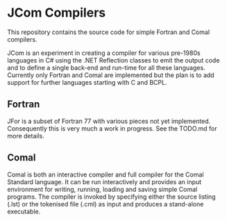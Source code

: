# JCom Compilers

This repository contains the source code for simple Fortran and Comal compilers.

JCom is an experiment in creating a compiler for various pre-1980s languages in C# using the .NET Reflection classes to emit the output code and to define a single back-end and run-time for all these languages. Currently only Fortran and Comal are implemented but the plan is to add support for further languages starting with C and BCPL.

## Fortran

JFor is a subset of Fortran 77 with various pieces not yet implemented. Consequently this is very much a work in progress. See the TODO.md for more details.

## Comal

Comal is both an interactive compiler and full compiler for the Comal Standard language. It can be run interactively and provides an input environment for writing, running, loading and saving simple Comal programs. The compiler is invoked by specifying either the source listing (.lst) or the tokenised file (.cml) as input and produces a stand-alone executable.
